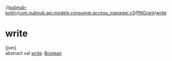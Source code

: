 //[pubnub-kotlin](../../../index.md)/[com.pubnub.api.models.consumer.access_manager.v3](../index.md)/[PNGrant](index.md)/[write](write.md)

# write

[jvm]\
abstract val [write](write.md): [Boolean](https://kotlinlang.org/api/latest/jvm/stdlib/kotlin/-boolean/index.html)

